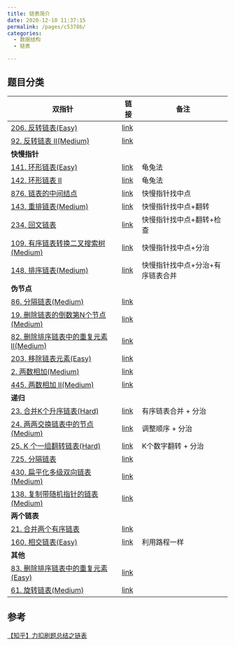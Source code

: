 ```yaml
---
title: 链表简介
date: 2020-12-10 11:37:15
permalink: /pages/c5378b/
categories: 
  - 数据结构
  - 链表

---
```


## 题目分类

| 双指针                                                    | 链接                                                         | 备注                             |
| --------------------------------------------------------- | ------------------------------------------------------------ | -------------------------------- |
| [206. 反转链表(Easy)](/pages/c195df/)                     | [link](https://leetcode-cn.com/problems/reverse-linked-list) |                                  |
| [92. 反转链表 II(Medium)](/pages/3f0970/)                 | [link](https://leetcode-cn.com/problems/reverse-linked-list-ii) |                                  |
| **快慢指针**                                              |                                                              |                                  |
| [141. 环形链表(Easy)](/pages/3ca1bc/)                     | [link](https://leetcode-cn.com/problems/linked-list-cycle)   | 龟兔法                           |
| [142. 环形链表 II](/pages/4d5b0f/)                        | [link](https://leetcode-cn.com/problems/linked-list-cycle-ii) | 龟兔法                           |
| [876. 链表的中间结点](/pages/a4b8fb/)                     | [link](https://leetcode-cn.com/problems/middle-of-the-linked-list) | 快慢指针找中点                   |
| [143. 重排链表(Medium)](/pages/470cb6/)                   | [link](https://leetcode-cn.com/problems/reorder-list)        | 快慢指针找中点+翻转              |
| [234. 回文链表](/pages/43c481/)                           | [link](https://leetcode-cn.com/problems/palindrome-linked-list) | 快慢指针找中点+翻转+检查         |
| [109. 有序链表转换二叉搜索树(Medium)](/pages/d77bca/)     | [link](https://leetcode-cn.com/problems/convert-sorted-list-to-binary-search-tree) | 快慢指针找中点+分治              |
| [148. 排序链表(Medium)](/pages/531c53/)                   | [link](https://leetcode-cn.com/problems/sort-list)           | 快慢指针找中点+分治+有序链表合并 |
| **伪节点**                                                |                                                              |                                  |
| [86. 分隔链表(Medium)](/pages/d31bcf/)                    | [link](https://leetcode-cn.com/problems/partition-list)      |                                  |
| [19. 删除链表的倒数第N个节点(Medium)](/pages/2fe9f0/)     | [link](https://leetcode-cn.com/problems/remove-nth-node-from-end-of-list) |                                  |
| [82. 删除排序链表中的重复元素 II(Medium)](/pages/4610ef/) | [link](https://leetcode-cn.com/problems/remove-duplicates-from-sorted-list-ii) |                                  |
| [203. 移除链表元素(Easy)](/pages/5a292e/)                 | [link](https://leetcode-cn.com/problems/remove-linked-list-elements) |                                  |
| [2. 两数相加(Medium)](/pages/ca8759/)                     | [link](https://leetcode-cn.com/problems/add-two-numbers)     |                                  |
| [445. 两数相加 II(Medium)](/pages/064cc3/)                | [link](https://leetcode-cn.com/problems/add-two-numbers-ii)  |                                  |
| **递归**                                                  |                                                              |                                  |
| [23. 合并K个升序链表(Hard)](/pages/0aea6f/)               | [link](https://leetcode-cn.com/problems/merge-k-sorted-lists) | 有序链表合并 + 分治              |
| [24. 两两交换链表中的节点(Medium)](/pages/75cf6a/)        | [link](https://leetcode-cn.com/problems/swap-nodes-in-pairs) | 调整顺序 + 分治                  |
| [25. K 个一组翻转链表(Hard)](/pages/322e40/)              | [link](https://leetcode-cn.com/problems/reverse-nodes-in-k-group) | K个数字翻转 + 分治               |
| [725. 分隔链表](/pages/a38aa8/)                           | [link](https://leetcode-cn.com/problems/split-linked-list-in-parts) |                                  |
| [430. 扁平化多级双向链表(Medium)](/pages/b5fb8d/)         | [link](https://leetcode-cn.com/problems/flatten-a-multilevel-doubly-linked-list) |                                  |
| [138. 复制带随机指针的链表(Medium)](/pages/7a0c45/)       | [link](https://leetcode-cn.com/problems/copy-list-with-random-pointer) |                                  |
| **两个链表**                                              |                                                              |                                  |
| [21. 合并两个有序链表](/pages/93d4c2/)                    | [link](https://leetcode-cn.com/problems/merge-two-sorted-lists) |                                  |
| [160. 相交链表(Easy)](/pages/e7a47c/)                     | [link](https://leetcode-cn.com/problems/intersection-of-two-linked-lists) | 利用路程一样                     |
| **其他**                                                  |                                                              |                                  |
| [83. 删除排序链表中的重复元素(Easy)](/pages/7a046e/)      | [link](https://leetcode-cn.com/problems/remove-duplicates-from-sorted-list) |                                  |
| [61. 旋转链表(Medium)](/pages/fdd0ef/)                    | [link](https://leetcode-cn.com/problems/rotate-list)         |                                  |



## 参考

[【知乎】力扣刷题总结之链表](https://leetcode-cn.com/circle/article/YGr54o/)

